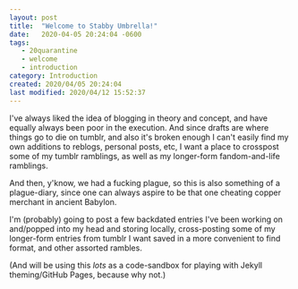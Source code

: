 ```yaml
---
layout: post
title:  "Welcome to Stabby Umbrella!"
date:   2020-04-05 20:24:04 -0600
tags:
   - 20quarantine
   - welcome
   - introduction
category: Introduction
created: 2020/04/05 20:24:04
last modified: 2020/04/12 15:52:37
---
```


I've always liked the idea of blogging in theory and concept, and have equally always been poor in the execution. And since drafts are where things go to die on tumblr, and also it's broken enough I can't easily find my own additions to reblogs, personal posts, etc, I want a place to crosspost some of my tumblr ramblings, as well as my longer-form fandom-and-life ramblings.

And then, y'know, we had a fucking plague, so this is also something of a plague-diary, since one can always aspire to be that one cheating copper merchant in ancient Babylon.

I'm (probably) going to post a few backdated entries I've been working on and/popped into my head and storing locally, cross-posting some of my longer-form entries from tumblr I want saved in a more convenient to find format, and other assorted rambles.

(And will be using this _lots_ as a code-sandbox for playing with Jekyll theming/GitHub Pages, because why not.)